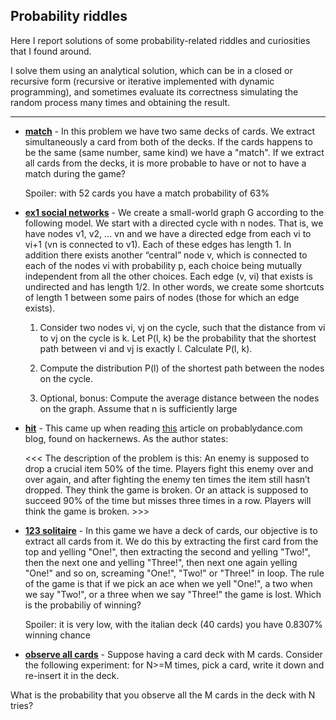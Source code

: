 
## Probability riddles

Here I report solutions of some probability-related riddles and curiosities that I found around.

I solve them using an analytical solution, which can be in a closed or recursive form (recursive or iterative implemented with dynamic programming), and sometimes evaluate its correctness simulating the random process many times and obtaining the result.

---

 - [__match__](../master/match.py) - In this problem we have two same decks of cards. We extract simultaneously a card from both of
  the decks. If the cards happens to be the same (same number, same kind) we have a "match".
  If we extract all cards from the decks, it is more probable to have or not to have a match during the game?
  
    Spoiler: with 52 cards you have a match probability of 63%
 
 - [__ex1 social networks__](../master/2018-HW1-ex1-social_networks.py) - We create a small-world graph G according to the following model. We start with a
	directed cycle with n nodes. That is, we have nodes v1, v2, ... vn and we have a directed edge from
	each vi to vi+1 (vn is connected to v1). Each of these edges has length 1. In addition there exists
	another “central” node v, which is connected to each of the nodes vi with probability p, each choice
	being mutually independent from all the other choices. Each edge (v, vi) that exists is undirected
	and has length 1/2. In other words, we create some shortcuts of length 1 between some pairs of
	nodes (those for which an edge exists).
	  
    1. Consider two nodes vi, vj on the cycle, such that the distance from vi to vj on the cycle is k.
			Let P(l, k) be the probability that the shortest path between vi and vj is exactly l. Calculate P(l, k).
		
    2. Compute the distribution P(l) of the shortest path between the nodes on the cycle.
		
    3. Optional, bonus: Compute the average distance between the nodes on the graph. Assume that n is sufficiently large

 - [__hit__](../master/critical_hit.py) - This came up when reading [this](https://probablydance.com/2019/08/28/a-new-algorithm-for-controlled-randomness/) article on probablydance.com blog, found on hackernews. As the author states:
  
    <<< The description of the problem is this: An enemy is supposed to drop a crucial item 50% of the time.
    Players fight this enemy over and over again, and after fighting the enemy ten times the item still hasn’t dropped.
    They think the game is broken. Or an attack is supposed to succeed 90% of the time but misses three times in a row.
    Players will think the game is broken. >>> 
    
    
 - [__123 solitaire__](../master/123_solitaire.py) - In this game we have a deck of cards, our objective is to extract all cards from it.
We do this by extracting the first card from the top and yelling "One!", then extracting
the second and yelling "Two!", then the next one and yelling "Three!", then next one again
yelling "One!" and so on, screaming "One!", "Two!" or "Three!" in loop.
The rule of the game is that if we pick an ace when we yell "One!", a two when we say "Two!",
or a three when we say "Three!" the game is lost.
Which is the probabiliy of winning?   

    Spoiler: it is very low, with the italian deck (40 cards) you have 0.8307% winning chance  

 - [__observe all cards__](../master/observe_all.py) - Suppose having a card deck with M cards. Consider the following experiment: for N>=M times, pick a card, write it down and re-insert it in the deck.

What is the probability that you observe all the M cards in the deck with N tries?   
